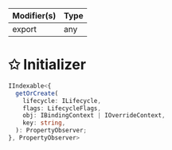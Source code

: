 | Modifier(s)                            | Type                     |
|----------------------------------------|--------------------------|
| export | any |

# &#10025; Initializer

```ts
IIndexable<{
  getOrCreate(
    lifecycle: ILifecycle,
    flags: LifecycleFlags,
    obj: IBindingContext | IOverrideContext,
    key: string,
  ): PropertyObserver;
}, PropertyObserver>
```